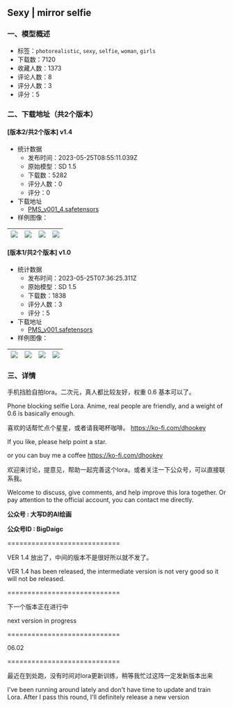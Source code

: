 ## Sexy | mirror selfie 
### 一、模型概述

- 标签：`photorealistic`, `sexy`, `selfie`, `woman`, `girls`
- 下载数：7120
- 收藏人数：1373
- 评论人数：8
- 评分人数：3
- 评分：5

### 二、下载地址（共2个版本）

#### [版本2/共2个版本] v1.4

- 统计数据
  - 发布时间：2023-05-25T08:55:11.039Z
  - 原始模型：SD 1.5
  - 下载数：5282
  - 评分人数：0
  - 评分：0
- 下载地址
  - [PMS_v001_4.safetensors](https://civitai.com/api/download/models/80503)
- 样例图像：

| <img src="https://image.civitai.com/xG1nkqKTMzGDvpLrqFT7WA/5905fd23-0ee4-4883-858f-adc2c951711d/width=450/904062.jpeg" /> | <img src="https://image.civitai.com/xG1nkqKTMzGDvpLrqFT7WA/7909e419-1a0f-4d97-ad3e-30d363472933/width=450/903963.jpeg" /> | <img src="https://image.civitai.com/xG1nkqKTMzGDvpLrqFT7WA/489d3ea2-a0c0-4e21-92fd-ccb4eb4a6f0a/width=450/903970.jpeg" /> | <img src="https://image.civitai.com/xG1nkqKTMzGDvpLrqFT7WA/77c9e195-b4a8-4810-8dd7-59a255fe47b9/width=450/903723.jpeg" /> |
| ---- | ---- | ---- | ---- |

#### [版本1/共2个版本] v1.0

- 统计数据
  - 发布时间：2023-05-25T07:36:25.311Z
  - 原始模型：SD 1.5
  - 下载数：1838
  - 评分人数：3
  - 评分：5
- 下载地址
  - [PMS_v001.safetensors](https://civitai.com/api/download/models/74652)
- 样例图像：

| <img src="https://image.civitai.com/xG1nkqKTMzGDvpLrqFT7WA/6f82c364-8344-4d83-8231-f99bc5476100/width=450/834375.jpeg" /> | <img src="https://image.civitai.com/xG1nkqKTMzGDvpLrqFT7WA/4862a996-a813-4ba9-83b2-e7679e49f755/width=450/834357.jpeg" /> | <img src="https://image.civitai.com/xG1nkqKTMzGDvpLrqFT7WA/0f78c1b0-38a1-4730-a48d-17c3eda64aa0/width=450/834377.jpeg" /> | <img src="https://image.civitai.com/xG1nkqKTMzGDvpLrqFT7WA/7b0a7620-fe45-4001-84ec-7a385076197a/width=450/834364.jpeg" /> |
| ---- | ---- | ---- | ---- |


### 三、详情
<p>手机挡脸自拍lora。二次元，真人都比较友好，权重 0.6 基本可以了。</p><p>Phone blocking selfie Lora. Anime, real people are friendly, and a weight of 0.6 is basically enough.</p><p></p><p>喜欢的话帮忙点个星星，或者请我喝杯咖啡。 <a target="_blank" rel="ugc" href="https://ko-fi.com/dhookey">https://ko-fi.com/dhookey</a></p><p>If you like, please help point a star.</p><p>or you can buy me a coffee <a target="_blank" rel="ugc" href="https://ko-fi.com/dhookey">https://ko-fi.com/dhookey</a><br /></p><p>欢迎来讨论，提意见，帮助一起完善这个lora。或者关注一下公众号，可以直接联系我。</p><p>Welcome to discuss, give comments, and help improve this lora together. Or pay attention to the official account, you can contact me directly.</p><p></p><p><strong>公众号 : 大写D的AI绘画</strong></p><p><strong>公众号ID : BigDaigc</strong></p><p></p><p>============================</p><p>VER 1.4 放出了，中间的版本不是很好所以就不发了。</p><p>VER 1.4 has been released, the intermediate version is not very good so it will not be released.</p><p>============================</p><p></p><p>下一个版本正在进行中</p><p>next version in progress</p><p></p><p>============================</p><p>06.02</p><p>============================</p><p>最近在到处跑，没有时间对lora更新训练，稍等我忙过这阵一定发新版本出来</p><p>I've been running around lately and don't have time to update and train Lora. After I pass this round, I'll definitely release a new version</p><p></p>